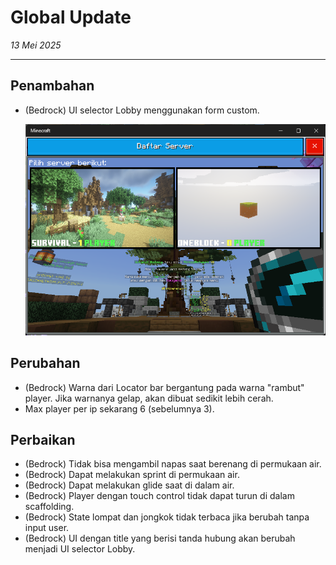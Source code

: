 # Global Update

_13 Mei 2025_

---

## Penambahan

- (Bedrock) UI selector Lobby menggunakan form custom.

  ![img.png](img/img1.png)

## Perubahan

- (Bedrock) Warna dari Locator bar bergantung pada warna "rambut" player. Jika warnanya gelap, akan dibuat sedikit lebih cerah.
- Max player per ip sekarang 6 (sebelumnya 3).

## Perbaikan

- (Bedrock) Tidak bisa mengambil napas saat berenang di permukaan air.
- (Bedrock) Dapat melakukan sprint di permukaan air.
- (Bedrock) Dapat melakukan glide saat di dalam air.
- (Bedrock) Player dengan touch control tidak dapat turun di dalam scaffolding.
- (Bedrock) State lompat dan jongkok tidak terbaca jika berubah tanpa input user.
- (Bedrock) UI dengan title yang berisi tanda hubung akan berubah menjadi UI selector Lobby.